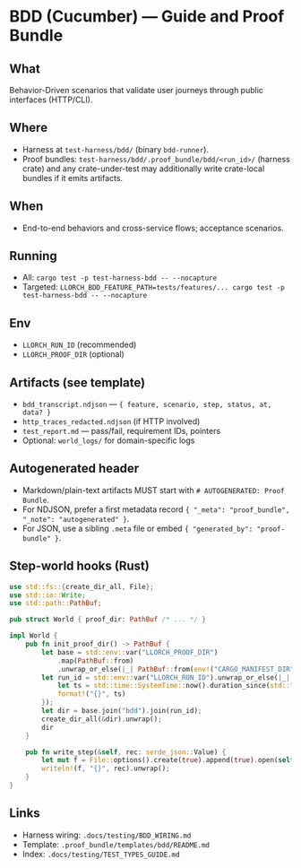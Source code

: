 # BDD (Cucumber) — Guide and Proof Bundle

## What

Behavior-Driven scenarios that validate user journeys through public interfaces (HTTP/CLI).

## Where

- Harness at `test-harness/bdd/` (binary `bdd-runner`).
- Proof bundles: `test-harness/bdd/.proof_bundle/bdd/<run_id>/` (harness crate) and any crate-under-test may additionally write crate-local bundles if it emits artifacts.

## When

- End-to-end behaviors and cross-service flows; acceptance scenarios.

## Running

- All: `cargo test -p test-harness-bdd -- --nocapture`
- Targeted: `LLORCH_BDD_FEATURE_PATH=tests/features/... cargo test -p test-harness-bdd -- --nocapture`

## Env

- `LLORCH_RUN_ID` (recommended)
- `LLORCH_PROOF_DIR` (optional)

## Artifacts (see template)
- `bdd_transcript.ndjson` — `{ feature, scenario, step, status, at, data? }`
- `http_traces_redacted.ndjson` (if HTTP involved)
- `test_report.md` — pass/fail, requirement IDs, pointers
- Optional: `world_logs/` for domain-specific logs

## Autogenerated header
- Markdown/plain-text artifacts MUST start with `# AUTOGENERATED: Proof Bundle`.
- For NDJSON, prefer a first metadata record `{ "_meta": "proof_bundle", "_note": "autogenerated" }`.
- For JSON, use a sibling `.meta` file or embed `{ "generated_by": "proof-bundle" }`.

## Step-world hooks (Rust)

```rust
use std::fs::{create_dir_all, File};
use std::io::Write;
use std::path::PathBuf;

pub struct World { proof_dir: PathBuf /* ... */ }

impl World {
    pub fn init_proof_dir() -> PathBuf {
        let base = std::env::var("LLORCH_PROOF_DIR")
            .map(PathBuf::from)
            .unwrap_or_else(|_| PathBuf::from(env!("CARGO_MANIFEST_DIR")).join(".proof_bundle"));
        let run_id = std::env::var("LLORCH_RUN_ID").unwrap_or_else(|_| {
            let ts = std::time::SystemTime::now().duration_since(std::time::UNIX_EPOCH).unwrap().as_secs();
            format!("{}", ts)
        });
        let dir = base.join("bdd").join(run_id);
        create_dir_all(&dir).unwrap();
        dir
    }

    pub fn write_step(&self, rec: serde_json::Value) {
        let mut f = File::options().create(true).append(true).open(self.proof_dir.join("bdd_transcript.ndjson")).unwrap();
        writeln!(f, "{}", rec).unwrap();
    }
}
```

## Links

- Harness wiring: `.docs/testing/BDD_WIRING.md`
- Template: `.proof_bundle/templates/bdd/README.md`
- Index: `.docs/testing/TEST_TYPES_GUIDE.md`
